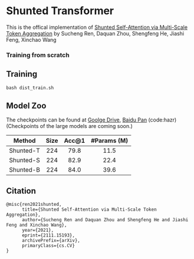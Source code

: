 # Shunted Transformer

This is the offical implementation of [Shunted Self-Attention via Multi-Scale Token Aggregation](https://arxiv.org/abs/2111.15193)
by Sucheng Ren, Daquan Zhou, Shengfeng He, Jiashi Feng, Xinchao Wang
### Training from scratch

## Training
```shell
bash dist_train.sh
```

## Model Zoo
The checkpoints can be found at [Goolge Drive](https://drive.google.com/drive/folders/15iZKXFT7apjUSoN2WUMAbb0tvJgyh3YP?usp=sharing), [Baidu Pan](https://pan.baidu.com/s/1a9nVWpw2SzP0csCBCF8DNw) (code:hazr) (Checkpoints of the large models are coming soon.)

| Method           | Size | Acc@1 | #Params (M) |
|------------------|:----:|:-----:|:-----------:|
| Shunted-T        |  224 |  79.8 |    11.5     |
| Shunted-S        |  224 |  82.9 |    22.4     |
| Shunted-B        |  224 |  84.0 |    39.6     |


## Citation
```shell
@misc{ren2021shunted,
      title={Shunted Self-Attention via Multi-Scale Token Aggregation}, 
      author={Sucheng Ren and Daquan Zhou and Shengfeng He and Jiashi Feng and Xinchao Wang},
      year={2021},
      eprint={2111.15193},
      archivePrefix={arXiv},
      primaryClass={cs.CV}
}
```